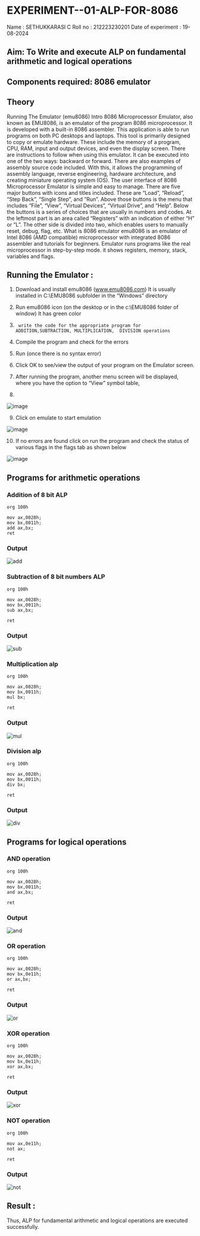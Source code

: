 # EXPERIMENT--01-ALP-FOR-8086
Name : SETHUKKARASI C
Roll no : 212223230201
Date of experiment : 19-08-2024





## Aim: To Write and execute ALP on fundamental arithmetic and logical operations
## Components required: 8086  emulator 
## Theory 
Running The Emulator (emu8086) Intro 8086 Microprocessor Emulator, also known as EMU8086, is an emulator of the program 8086 microprocessor. It is developed with a built-in 8086 assembler. This application is able to run programs on both PC desktops and laptops. This tool is primarily designed to copy or emulate hardware. These include the memory of a program, CPU, RAM, input and output devices, and even the display screen. There are instructions to follow when using this emulator. It can be executed into one of the two ways: backward or forward. There are also examples of assembly source code included. With this, it allows the programming of assembly language, reverse engineering, hardware architecture, and creating miniature operating system (OS). The user interface of 8086 Microprocessor Emulator is simple and easy to manage. There are five major buttons with icons and titles included. These are “Load”, “Reload”, “Step Back”, “Single Step”, and “Run”. Above those buttons is the menu that includes “File”, “View”, “Virtual Devices”, “Virtual Drive”, and “Help”. Below the buttons is a series of choices that are usually in numbers and codes. At the leftmost part is an area called “Registers” with an indication of either “H” or “L”. The other side is divided into two, which enables users to manually reset, debug, flag, etc. What is 8086 emulator emu8086 is an emulator of Intel 8086 (AMD compatible) microprocessor with integrated 8086 assembler and tutorials for beginners. Emulator runs programs like the real microprocessor in step-by-step mode. it shows registers, memory, stack, variables and flags.


 ## Running the Emulator :
1.	Download and install emu8086 (www.emu8086.com) It is usually installed in C:\EMU8086 subfolder in the “Windows” directory
2.	  Run  emu8086 icon (on the desktop or in the c:\EMU8086 folder of window) It has green color 
 
 
3.		write the code for the appropriate program for ADDITION,SUBTRACTION, MULTIPLICATION,  DIVISION operations 

4.	 Compile the program and check for the errors 
5.	Run (once there is no syntax error) 

6.	Click OK to see/view the output of your program on the Emulator screen. 


7.	After running the program, another menu screen will be displayed, where you have the option to “View” symbol table,
8.	 


![image](https://user-images.githubusercontent.com/36288975/189273263-d65baae9-4b8f-4723-afb3-c0ffa4052b04.png)











9.	Click on emulate to start emulation 








![image](https://user-images.githubusercontent.com/36288975/189273273-9bb36ec1-e2e8-4892-8d35-37707332bfdc.png)








10.	If no errors are found click on run the program and check the status of various flags in the flags tab as shown below 






![image](https://user-images.githubusercontent.com/36288975/189273277-113a2a33-4a40-4ff8-95a5-ecd3a1f504fe.png)







## Programs for arithmetic  operations

### Addition  of 8 bit ALP 
```
org 100h

mov ax,0028h;
mov bx,0011h;
add ax,bx;
ret
```

### Output
![add](/add.png)  
 
### Subtraction   of 8 bit numbers  ALP 
```
org 100h

mov ax,0028h;
mov bx,0011h;
sub ax,bx;

ret
```

### Output
![sub](/sub.png)

### Multiplication alp 
```
org 100h

mov ax,0028h;
mov bx,0011h;
mul bx;

ret
```

### Output  
![mul](/mul.png)

### Division alp 
```
org 100h

mov ax,0028h;
mov bx,0011h;
div bx;

ret
```

### Output
![div](/div.png)  

## Programs for logical operations

### AND operation
```
org 100h

mov ax,0028h;
mov bx,0011h;
and ax,bx;

ret
```

### Output
![and](/and.png)

### OR operation
```
org 100h

mov ax,0028h;
mov bx,0e11h;
or ax,bx;

ret
```

### Output
![or](/or.png)

### XOR operation
```
org 100h

mov ax,0028h;
mov bx,0e11h;
xor ax,bx;

ret
```

### Output
![xor](/xor.png)

### NOT operation
```
org 100h

mov ax,0e11h;
not ax;

ret
```

### Output
![not](/not.png)

## Result :
 Thus, ALP for fundamental arithmetic and logical operations are executed successfully.
